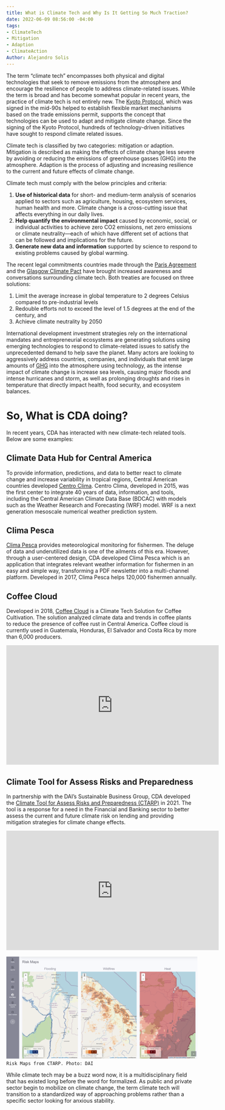 ```yaml
---
title: What is Climate Tech and Why Is It Getting So Much Traction?
date: 2022-06-09 08:56:00 -04:00
tags:
- ClimateTech
- Mitigation
- Adaption
- ClimateAction
Author: Alejandro Solis
---
```


The term “climate tech” encompasses both physical and digital technologies that seek to remove emissions from the atmosphere and encourage the resilience of people to address climate-related issues. While the term is broad and has become somewhat popular in recent years, the practice of climate tech is not entirely new. The [Kyoto Protocol](https://unfccc.int/process-and-meetings/the-kyoto-protocol/what-is-the-kyoto-protocol/kyoto-protocol-targets-for-the-first-commitment-period), which was signed in the mid-90s helped to establish flexible market mechanisms based on the trade emissions permit, supports the concept that technologies can be used to adapt and mitigate climate change. Since the signing of the Kyoto Protocol, hundreds of technology-driven initiatives have sought to respond climate related issues. 

Climate tech is classified by two categories: mitigation or adaption. Mitigation is described as making the effects of climate change less severe by avoiding or reducing the emissions of greenhouse gasses (GHG) into the atmosphere. Adaption is the process of adjusting and increasing resilience to the current and future effects of climate change. 

<!--more-->

Climate tech must comply with the below principles and criteria:
1. **Use of historical data** for short- and medium-term analysis of scenarios applied to sectors such as agriculture, housing, ecosystem services, human health and more. Climate change is a cross-cutting issue that affects everything in our daily lives. 
2. **Help quantify the environmental impact** caused by economic, social, or individual activities to achieve zero CO2 emissions, net zero emissions or climate neutrality—each of which have different set of actions that can be followed and implications for the future. 
3. **Generate new data and information** supported by science to respond to existing problems caused by global warming. 

The recent legal commitments countries made through the [Paris Agreement](https://www.un.org/en/climatechange/paris-agreement) and the [Glasgow Climate Pact](https://unfccc.int/documents/310475) have brought increased awareness and conversations surrounding climate tech. Both treaties are focused on three solutions: 
1. Limit the average increase in global temperature to 2 degrees Celsius compared to pre-industrial levels
2. Redouble efforts not to exceed the level of 1.5 degrees at the end of the century, and 
3. Achieve climate neutrality by 2050

International development investment strategies rely on the international mandates and entrepreneurial ecosystems are generating solutions using emerging technologies to respond to climate-related issues to satisfy the unprecedented demand to help save the planet. Many actors are looking to aggressively address countries, companies, and individuals that emit large amounts of [GHG](https://www.epa.gov/ghgemissions/overview-greenhouse-gases) into the atmosphere using technology, as the intense impact of climate change is increase sea levels, causing major floods and intense hurricanes and storm, as well as prolonging droughts and rises in temperature that directly impact health, food security, and ecosystem balances. 

# So, What is CDA doing? 
In recent years, CDA has interacted with new climate-tech related tools. Below are some examples: 

## Climate Data Hub for Central America
To provide information, predictions, and data to better react to climate change and increase variability in tropical regions, Central American countries developed [Centro Clima](https://centroclima.org/). Centro Clima, developed in 2015, was the first center to integrate 40 years of data, information, and tools, including the Central American Climate Data Base (BDCAC) with models such as the Weather Research and Forecasting (WRF) model. WRF is a next generation mesoscale numerical weather prediction system. 

## Clima Pesca
[Clima Pesca](https://climapesca.org/) provides meteorological monitoring for fishermen. The deluge of data and underutilized data is one of the ailments of this era. However, through a user-centered design, CDA developed Clima Pesca which is an application that integrates relevant weather information for fishermen in an easy and simple way, transforming a PDF newsletter into a multi-channel platform. Developed in 2017, Clima Pesca helps 120,000 fishermen annually. 

## Coffee Cloud
Developed in 2018, [Coffee Cloud](https://www.anacafe.org/coffee-cloud/) is a Climate Tech Solution for Coffee Cultivation. The solution analyzed climate data and trends in coffee plants to reduce the presence of coffee rust in Central America. Coffee cloud is currently used in Guatemala, Honduras, El Salvador and Costa Rica by more than 6,000 producers.

<iframe class="video" width="560" height="315" src="https://www.youtube.com/embed/xjitnxmVEMA" title="YouTube video player" frameborder="0" allow="accelerometer; autoplay; clipboard-write; encrypted-media; gyroscope; picture-in-picture" allowfullscreen></iframe>

## Climate Tool for Assess Risks and Preparedness 
In partnership with the DAI’s Sustainable Business Group, CDA developed the [Climate Tool for Assess Risks and Preparedness (CTARP)](https://dai-global-digital.com/how-digital-climate-risk-assessment-tools-can-help-unclog-climate-finance-flows-in-emerging-economies.html) in 2021. The tool is a response for a need in the Financial and Banking sector to better assess the current and future climate risk on lending and providing mitigation strategies for climate change effects. 

<iframe class="video" width="560" height="315" src="https://www.youtube.com/embed/J0mGJu3jZh4" title="YouTube video player" frameborder="0" allow="accelerometer; autoplay; clipboard-write; encrypted-media; gyroscope; picture-in-picture" allowfullscreen></iframe>

![CTARP.png](/uploads/CTARP.png)`Risk Maps from CTARP. Photo: DAI`

While climate tech may be a buzz word now, it is a multidisciplinary field that has existed long before the word for formalized. As public and private sector begin to mobilize on climate change, the term climate tech will transition to a standardized way of approaching problems rather than a specific sector looking for anxious stability. 
